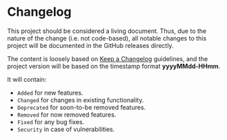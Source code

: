 # Changelog
This project should be considered a living document. Thus, due to the nature of the change (i.e. not code-based), all notable changes to this project will be documented in the GitHub releases directly.

The content is loosely based on [Keep a Changelog](https://keepachangelog.com/en/1.0.0/) guidelines, and 
the project version will be based on the timestamp format **yyyyMMdd-HHmm**. 

It will contain:

- ```Added``` for new features.
- ```Changed``` for changes in existing functionality.
- ```Deprecated``` for soon-to-be removed features.
- ```Removed``` for now removed features.
- ```Fixed``` for any bug fixes.
- ```Security``` in case of vulnerabilities.